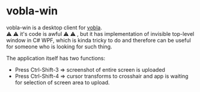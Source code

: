 # vobla-win
vobla-win is a desktop client for [vobla](https://github.com/nuqlear/vobla).  
:warning: :warning: it's code is awful :warning: :warning: , but it has implementation of invisible top-level window in C# WPF, which is kinda tricky to do and therefore can be useful for someone who is looking for such thing.

The application itself has two functions:
- Press Ctrl-Shift-3 => screenshot of entire screen is uploaded
- Press Ctrl-Shift-4 => cursor transforms to crosshair and app is waiting for selection of screen area to upload.
